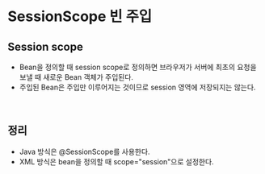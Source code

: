# SessionScope 빈 주입

## Session scope

- Bean을 정의할 때 session scope로 정의하면 브라우저가 서버에 최초의 요청을 보낼 때 새로운 Bean 객체가 주입된다.
- 주입된 Bean은 주입만 이루어지는 것이므로 session 영역에 저장되지는 않는다.

<br>

## 정리

- Java 방식은 @SessionScope를 사용한다.
- XML 방식은 bean을 정의할 때 scope="session"으로 설정한다.
